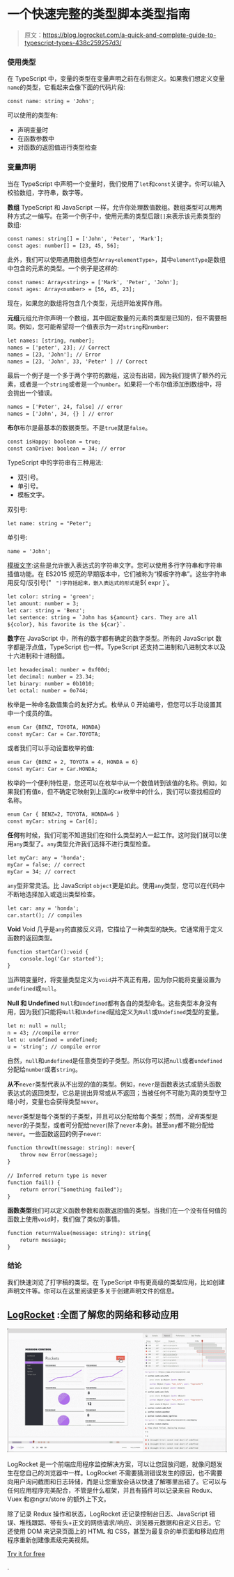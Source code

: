 # 一个快速完整的类型脚本类型指南

> 原文：<https://blog.logrocket.com/a-quick-and-complete-guide-to-typescript-types-438c259257d3/>

### 使用类型

在 TypeScript 中，变量的类型在变量声明之前在右侧定义。如果我们想定义变量`name`的类型，它看起来会像下面的代码片段:

```
const name: string = 'John';
```

可以使用的类型有:

*   声明变量时
*   在函数参数中
*   对函数的返回值进行类型检查

### 变量声明

当在 TypeScript 中声明一个变量时，我们使用了`let`和`const`关键字。你可以输入校验数组，字符串，数字等。

**数组** TypeScript 和 JavaScript 一样，允许你处理数值数组。数组类型可以用两种方式之一编写。在第一个例子中，使用元素的类型后跟`[]`来表示该元素类型的数组:

```
const names: string[] = ['John', 'Peter', 'Mark'];
const ages: number[] = [23, 45, 56];
```

此外，我们可以使用通用数组类型`Array<elementType>`，其中`elementType`是数组中包含的元素的类型。一个例子是这样的:

```
const names: Array<string> = ['Mark', 'Peter', 'John'];
const ages: Array<number> = [56, 45, 23];
```

现在，如果您的数组将包含几个类型，元组开始发挥作用。

**元组**元组允许你声明一个数组，其中固定数量的元素的类型是已知的，但不需要相同。例如，您可能希望将一个值表示为一对`string`和`number`:

```
let names: [string, number];
names = ['peter', 23]; // Correct
names = [23, 'John']; // Error
names = [23, 'John', 33, 'Peter' ] // Correct
```

最后一个例子是一个多于两个字符的数组，这没有出错，因为我们提供了额外的元素，或者是一个`string`或者是一个`number`。如果将一个布尔值添加到数组中，将会抛出一个错误。

```
names = ['Peter', 24, false] // error
names = ['John', 34, {} ] // error
```

**布尔**布尔是最基本的数据类型。不是`true`就是`false`。

```
const isHappy: boolean = true;
const canDrive: boolean = 34; // error
```

TypeScript 中的字符串有三种用法:

*   双引号。
*   单引号。
*   模板文字。

双引号:

```
let name: string = "Peter";
```

单引号:

```
name = 'John';
```

[模板文字](https://developer.mozilla.org/en-US/docs/Web/JavaScript/Reference/Template_literals):这些是允许嵌入表达式的字符串文字。您可以使用多行字符串和字符串插值功能。在 ES2015 规范的早期版本中，它们被称为“模板字符串”。这些字符串用反勾/反引号(" ` ")字符括起来，嵌入表达式的形式是`${ expr }`。

```
let color: string = 'green';
let amount: number = 3;
let car: string = 'Benz';
let sentence: string = `John has ${amount} cars. They are all ${color}, his favorite is the ${car}`.
```

**数字**在 JavaScript 中，所有的数字都有确定的数字类型。所有的 JavaScript 数字都是浮点值，TypeScript 也一样。TypeScript 还支持二进制和八进制文本以及十六进制和十进制值。

```
let hexadecimal: number = 0xf00d;
let decimal: number = 23.34;
let binary: number = 0b1010;
let octal: number = 0o744;
```

枚举是一种命名数值集合的友好方式。枚举从 0 开始编号，但您可以手动设置其中一个成员的值。

```
enum Car {BENZ, TOYOTA, HONDA}
const myCar: Car = Car.TOYOTA;
```

或者我们可以手动设置枚举的值:

```
enum Car {BENZ = 2, TOYOTA = 4, HONDA = 6}
const myCar: Car = Car.HONDA;
```

枚举的一个便利特性是，您还可以在枚举中从一个数值转到该值的名称。例如，如果我们有值`6`，但不确定它映射到上面的`Car`枚举中的什么，我们可以查找相应的名称。

```
enum Car { BENZ=2, TOYOTA, HONDA=6 }
const myCar: string = Car[6];
```

**任何**有时候，我们可能不知道我们在和什么类型的人一起工作。这时我们就可以使用`any`类型了。`any`类型允许我们选择不进行类型检查。

```
let myCar: any = 'honda';
myCar = false; // correct
myCar = 34; // correct
```

`any`型非常灵活。比 JavaScript `object`更是如此。使用`any`类型，您可以在代码中不断地选择加入或退出类型检查。

```
let car: any = 'honda';
car.start(); // compiles
```

**Void** Void 几乎是`any`的直接反义词，它描绘了一种类型的缺失。它通常用于定义函数的返回类型。

```
function startCar():void {
    console.log('Car started');
}
```

当声明变量时，将变量类型定义为`void`并不真正有用，因为你只能将变量设置为`undefined`或`null`。

**Null 和 Undefined** `Null`和`Undefined`都有各自的类型命名。这些类型本身没有用，因为我们只能将`Null`和`Undefined`赋给定义为`Null`或`Undefined`类型的变量。

```
let n: null = null;
n = 43; //compile error
let u: undefined = undefined;
u = 'string'; // compile error
```

自然，`null`和`undefined`是任意类型的子类型。所以你可以把`null`或者`undefined`分配给`number`或者`string`。

**从不**`never`类型代表从不出现的值的类型。例如，`never`是函数表达式或箭头函数表达式的返回类型，它总是抛出异常或从不返回；当被任何不可能为真的类型守卫缩小时，变量也会获得类型`never`。

`never`类型是每个类型的子类型，并且可以分配给每个类型；然而，*没有*类型是`never`的子类型，或者可分配给`never`(除了`never`本身)。甚至`any`都不能分配给`never`。一些函数返回的例子`never`:

```
function throwIt(message: string): never{
    throw new Error(message);
}

// Inferred return type is never
function fail() {
    return error("Something failed");
}
```

**函数类型**我们可以定义函数参数和函数返回值的类型。当我们在一个没有任何值的函数上使用`void`时，我们做了类似的事情。

```
function returnValue(message: string): string{
    return message;
}
```

### 结论

我们快速浏览了打字稿的类型。在 TypeScript 中有更高级的类型应用，比如创建声明文件等。你可以在这里阅读更多关于创建声明文件的信息。

## [LogRocket](https://lp.logrocket.com/blg/typescript-signup) :全面了解您的网络和移动应用

[![LogRocket Dashboard Free Trial Banner](img/d6f5a5dd739296c1dd7aab3d5e77eeb9.png)](https://lp.logrocket.com/blg/typescript-signup)

LogRocket 是一个前端应用程序监控解决方案，可以让您回放问题，就像问题发生在您自己的浏览器中一样。LogRocket 不需要猜测错误发生的原因，也不需要向用户询问截图和日志转储，而是让您重放会话以快速了解哪里出错了。它可以与任何应用程序完美配合，不管是什么框架，并且有插件可以记录来自 Redux、Vuex 和@ngrx/store 的额外上下文。

除了记录 Redux 操作和状态，LogRocket 还记录控制台日志、JavaScript 错误、堆栈跟踪、带有头+正文的网络请求/响应、浏览器元数据和自定义日志。它还使用 DOM 来记录页面上的 HTML 和 CSS，甚至为最复杂的单页面和移动应用程序重新创建像素级完美视频。

[Try it for free](https://lp.logrocket.com/blg/typescript-signup)

.